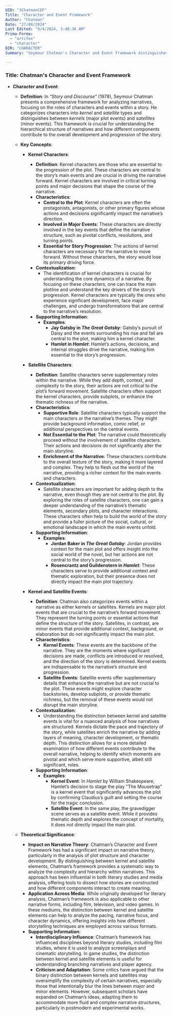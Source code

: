 ```yaml
---
UID: "3ChatmanCEF"
Title: "Character and Event Framework"
Author: "Chatman"
Date: "27/08/2024"
Last Edited: "9/4/2024, 3:40:36 AM"
Prima-Forma:
  - "artifex"
  - "character"
DIR: "CHARACTER"
Summary: "Seymour Chatman's Character and Event Framework distinguishes between *kernel* and *satellite* characters and events, identifying *kernel* elements as crucial to the plot's progression, while *satellites* provide additional context and enrichment. This model is vital for analyzing narrative structure and understanding how different components contribute to the story's development and thematic depth."

---
```


### Title: **Chatman's Character and Event Framework**

- **Character and Event**:
  - **Definition**: In *"Story and Discourse"* (1978), Seymour Chatman presents a comprehensive framework for analyzing narratives, focusing on the roles of characters and events within a story. He categorizes characters into *kernel* and *satellite* types and distinguishes between *kernels* (major plot events) and *satellites* (minor events). This framework is crucial for understanding the hierarchical structure of narratives and how different components contribute to the overall development and progression of the story.

  - **Key Concepts**:
    - **Kernel Characters**:
      - **Definition**: Kernel characters are those who are essential to the progression of the plot. These characters are central to the story’s main events and are crucial in driving the narrative forward. Kernel characters are involved in critical turning points and major decisions that shape the course of the narrative.
      - **Characteristics**:
        - **Central to the Plot**: Kernel characters are often the protagonists, antagonists, or other primary figures whose actions and decisions significantly impact the narrative’s direction.
        - **Involved in Major Events**: These characters are directly involved in the key events that define the narrative structure, such as pivotal conflicts, resolutions, and turning points.
        - **Essential for Story Progression**: The actions of kernel characters are necessary for the narrative to move forward. Without these characters, the story would lose its primary driving force.
      - **Contextualization**:
        - The identification of kernel characters is crucial for understanding the core dynamics of a narrative. By focusing on these characters, one can trace the main plotline and understand the key drivers of the story’s progression. Kernel characters are typically the ones who experience significant development, face major challenges, and undergo transformations that are central to the narrative’s resolution.
      - **Supporting Information**:
        - **Examples**:
          - **Jay Gatsby in *The Great Gatsby***: Gatsby’s pursuit of Daisy and the events surrounding his rise and fall are central to the plot, making him a kernel character.
          - **Hamlet in *Hamlet***: Hamlet’s actions, decisions, and internal struggles drive the narrative, making him essential to the story’s progression.

    - **Satellite Characters**:
      - **Definition**: Satellite characters serve supplementary roles within the narrative. While they add depth, context, and complexity to the story, their actions are not critical to the plot’s forward movement. Satellite characters often support the kernel characters, provide subplots, or enhance the thematic richness of the narrative.
      - **Characteristics**:
        - **Supportive Role**: Satellite characters typically support the main characters or the narrative’s themes. They might provide background information, comic relief, or additional perspectives on the central events.
        - **Not Essential to the Plot**: The narrative could theoretically proceed without the involvement of satellite characters. Their actions and decisions do not significantly alter the main storyline.
        - **Enrichment of the Narrative**: These characters contribute to the overall texture of the story, making it more layered and complex. They help to flesh out the world of the narrative, providing a richer context for the main events and characters.
      - **Contextualization**:
        - Satellite characters are important for adding depth to the narrative, even though they are not central to the plot. By exploring the roles of satellite characters, one can gain a deeper understanding of the narrative’s thematic elements, secondary plots, and character interactions. These characters often help to build the world of the story and provide a fuller picture of the social, cultural, or emotional landscape in which the main events unfold.
      - **Supporting Information**:
        - **Examples**:
          - **Jordan Baker in *The Great Gatsby***: Jordan provides context for the main plot and offers insight into the social world of the novel, but her actions are not central to the story’s progression.
          - **Rosencrantz and Guildenstern in *Hamlet***: These characters serve to provide additional context and thematic exploration, but their presence does not directly impact the main plot trajectory.

    - **Kernel and Satellite Events**:
      - **Definition**: Chatman also categorizes events within a narrative as either kernels or satellites. Kernels are major plot events that are crucial to the narrative’s forward movement. They represent the turning points or essential actions that define the structure of the story. Satellites, in contrast, are minor events that provide additional context, background, or elaboration but do not significantly impact the main plot.
      - **Characteristics**:
        - **Kernel Events**: These events are the backbone of the narrative. They are the moments where significant decisions are made, conflicts are introduced or resolved, and the direction of the story is determined. Kernel events are indispensable to the narrative’s structure and progression.
        - **Satellite Events**: Satellite events offer supplementary details that enhance the narrative but are not crucial to the plot. These events might explore character backstories, develop subplots, or provide thematic richness, but the removal of these events would not disrupt the main storyline.
      - **Contextualization**:
        - Understanding the distinction between kernel and satellite events is vital for a nuanced analysis of how narratives are structured. Kernels dictate the pace and trajectory of the story, while satellites enrich the narrative by adding layers of meaning, character development, or thematic depth. This distinction allows for a more detailed examination of how different events contribute to the overall narrative, helping to identify which moments are pivotal and which serve more supportive, albeit still significant, roles.
      - **Supporting Information**:
        - **Examples**:
          - **Kernel Event**: In *Hamlet* by William Shakespeare, Hamlet’s decision to stage the play "The Mousetrap" is a kernel event that significantly advances the plot by confirming Claudius’s guilt and setting the course for the tragic conclusion.
          - **Satellite Event**: In the same play, the gravedigger scene serves as a satellite event. While it provides thematic depth and explores the concept of mortality, it does not directly impact the main plot.

  - **Theoretical Significance**:
    - **Impact on Narrative Theory**: Chatman’s Character and Event Framework has had a significant impact on narrative theory, particularly in the analysis of plot structure and character development. By distinguishing between kernel and satellite elements, Chatman’s framework provides a systematic way to analyze the complexity and hierarchy within narratives. This approach has been influential in both literary studies and media analysis, offering tools to dissect how stories are constructed and how different components interact to create meaning.
    - **Application Across Media**: While originally developed for literary analysis, Chatman’s framework is also applicable to other narrative forms, including film, television, and video games. In these mediums, the distinction between kernel and satellite elements can help to analyze the pacing, narrative focus, and character dynamics, offering insights into how different storytelling techniques are employed across various formats.
    - **Supporting Information**:
      - **Interdisciplinary Influence**: Chatman’s framework has influenced disciplines beyond literary studies, including film studies, where it is used to analyze screenplays and cinematic storytelling. In game studies, the distinction between kernel and satellite elements is useful for understanding branching narratives and player agency.
      - **Criticism and Adaptation**: Some critics have argued that the binary distinction between kernels and satellites may oversimplify the complexity of certain narratives, especially those that intentionally blur the lines between major and minor elements. However, subsequent scholars have expanded on Chatman’s ideas, adapting them to accommodate more fluid and complex narrative structures, particularly in postmodern and experimental works.
